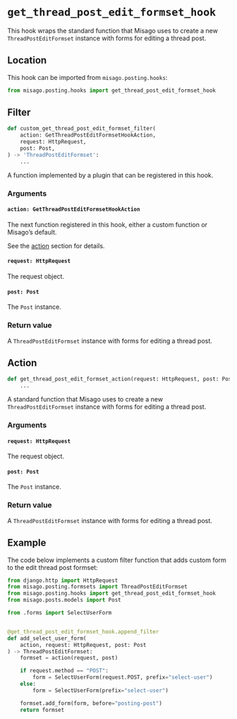 # `get_thread_post_edit_formset_hook`

This hook wraps the standard function that Misago uses to create a new `ThreadPostEditFormset` instance with forms for editing a thread post.


## Location

This hook can be imported from `misago.posting.hooks`:

```python
from misago.posting.hooks import get_thread_post_edit_formset_hook
```


## Filter

```python
def custom_get_thread_post_edit_formset_filter(
    action: GetThreadPostEditFormsetHookAction,
    request: HttpRequest,
    post: Post,
) -> 'ThreadPostEditFormset':
    ...
```

A function implemented by a plugin that can be registered in this hook.


### Arguments

#### `action: GetThreadPostEditFormsetHookAction`

The next function registered in this hook, either a custom function or Misago’s default.

See the [action](#action) section for details.


#### `request: HttpRequest`

The request object.


#### `post: Post`

The `Post` instance.


### Return value

A `ThreadPostEditFormset` instance with forms for editing a thread post.


## Action

```python
def get_thread_post_edit_formset_action(request: HttpRequest, post: Post) -> 'ThreadPostEditFormset':
    ...
```

A standard function that Misago uses to create a new `ThreadPostEditFormset` instance with forms for editing a thread post.


### Arguments

#### `request: HttpRequest`

The request object.


#### `post: Post`

The `Post` instance.


### Return value

A `ThreadPostEditFormset` instance with forms for editing a thread post.


## Example

The code below implements a custom filter function that adds custom form to the edit thread post formset:

```python
from django.http import HttpRequest
from misago.posting.formsets import ThreadPostEditFormset
from misago.posting.hooks import get_thread_post_edit_formset_hook
from misago.posts.models import Post

from .forms import SelectUserForm


@get_thread_post_edit_formset_hook.append_filter
def add_select_user_form(
    action, request: HttpRequest, post: Post
) -> ThreadPostEditFormset:
    formset = action(request, post)

    if request.method == "POST":
        form = SelectUserForm(request.POST, prefix="select-user")
    else:
        form = SelectUserForm(prefix="select-user")

    formset.add_form(form, before="posting-post")
    return formset
```
